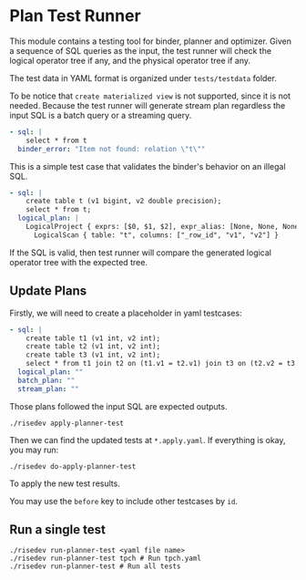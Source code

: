 # Plan Test Runner

This module contains a testing tool for binder, planner and optimizer.
Given a sequence of SQL queries as the input, the test runner will check
the logical operator tree if any, and the physical operator tree if any.

The test data in YAML format is organized under `tests/testdata` folder.

To be notice that `create materialized view` is not supported, since it is not needed.
Because the test runner will generate stream plan regardless the input SQL is a batch query or a streaming query.

```yaml
- sql: |
    select * from t
  binder_error: "Item not found: relation \"t\""
```

This is a simple test case that validates the binder's behavior on an illegal SQL.

```yaml
- sql: |
    create table t (v1 bigint, v2 double precision);
    select * from t;
  logical_plan: |
    LogicalProject { exprs: [$0, $1, $2], expr_alias: [None, None, None] }
      LogicalScan { table: "t", columns: ["_row_id", "v1", "v2"] }
```

If the SQL is valid, then test runner will compare the generated logical operator tree
with the expected tree.

## Update Plans

Firstly, we will need to create a placeholder in yaml testcases:

```yaml
- sql: |
    create table t1 (v1 int, v2 int);
    create table t2 (v1 int, v2 int);
    create table t3 (v1 int, v2 int);
    select * from t1 join t2 on (t1.v1 = t2.v1) join t3 on (t2.v2 = t3.v2);
  logical_plan: ""
  batch_plan: ""
  stream_plan: ""
```

Those plans followed the input SQL are expected outputs.

```
./risedev apply-planner-test
```

Then we can find the updated tests at `*.apply.yaml`. If everything is okay, you may run:

```
./risedev do-apply-planner-test
```

To apply the new test results.

You may use the `before` key to include other testcases by `id`.

## Run a single test

```
./risedev run-planner-test <yaml file name>
./risedev run-planner-test tpch # Run tpch.yaml
./risedev run-planner-test # Run all tests
```
